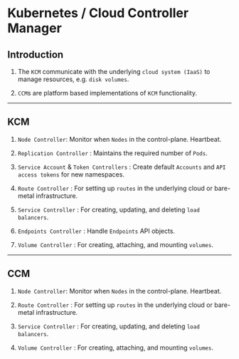 # Kubernetes / Cloud Controller Manager

## Introduction

1. The `KCM` communicate with the underlying `cloud system (IaaS)` to manage resources, e.g. `disk volumes`.

2. `CCM`s are platform based implementations of `KCM` functionality.

---

## KCM

1. `Node Controller`: Monitor when `Nodes` in the control-plane. Heartbeat.

2. `Replication Controller` : Maintains the required number of `Pods`.

3. `Service Account` & `Token Controllers` : Create default `Accounts` and `API access tokens` for new namespaces.

4. `Route Controller` : For setting up `routes` in the underlying cloud or bare-metal infrastructure.

5. `Service Controller` : For creating, updating, and deleting `load balancers`.

6. `Endpoints Controller` : Handle `Endpoints` API objects.

7. `Volume Controller` : For creating, attaching, and mounting `volumes`.

---

## CCM

1. `Node Controller`: Monitor when `Nodes` in the control-plane. Heartbeat.

2. `Route Controller` : For setting up `routes` in the underlying cloud or bare-metal infrastructure.

3. `Service Controller` : For creating, updating, and deleting `load balancers`.

4. `Volume Controller` : For creating, attaching, and mounting `volumes`.